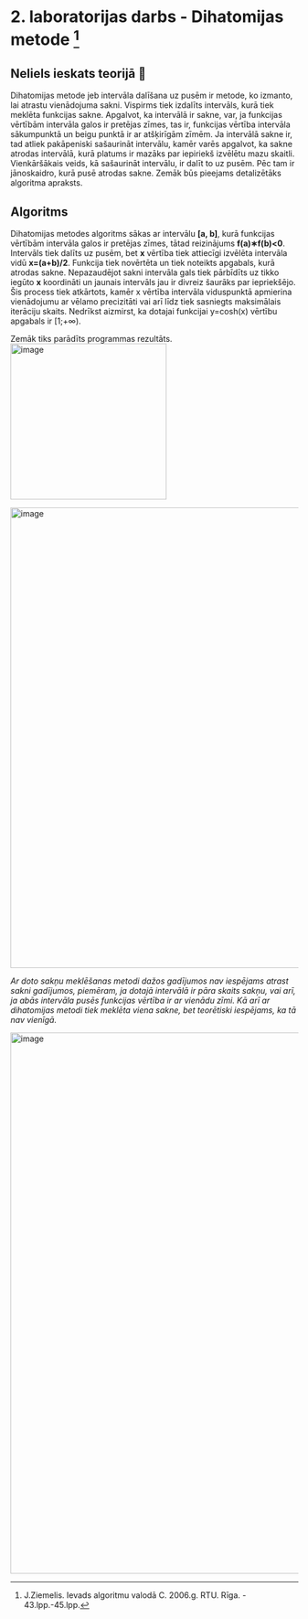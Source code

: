 # 2. laboratorijas darbs - Dihatomijas metode [^1]
## Neliels ieskats teorijā :mag_right: 
Dihatomijas metode jeb intervāla dalīšana uz pusēm ir metode, ko izmanto, lai atrastu vienādojuma sakni. Vispirms tiek izdalīts intervāls, kurā tiek meklēta funkcijas sakne. Apgalvot, ka intervālā ir sakne, var, ja funkcijas vērtībām intervāla galos ir pretējas zīmes, tas ir, funkcijas vērtība intervāla sākumpunktā un beigu punktā ir ar atšķirīgām zīmēm. Ja intervālā sakne ir, tad atliek pakāpeniski sašaurināt intervālu, kamēr varēs apgalvot, ka sakne atrodas intervālā, kurā platums ir mazāks par iepiriekš izvēlētu mazu skaitli. Vienkāršākais veids, kā sašaurināt intervālu, ir dalīt to uz pusēm. Pēc tam ir jānoskaidro, kurā pusē atrodas sakne. Zemāk būs pieejams detalizētāks algoritma apraksts.  

## Algoritms
Dihatomijas metodes algoritms sākas ar intervālu **[a, b]**, kurā funkcijas vērtībām intervāla galos ir pretējas zīmes, tātad reizinājums **f(a)∗f(b)<0**. Intervāls tiek dalīts uz pusēm, bet **x** vērtība tiek attiecīgi izvēlēta intervāla vidū **x=(a+b)/2**. Funkcija tiek novērtēta un tiek noteikts apgabals, kurā atrodas sakne. Nepazaudējot sakni intervāla gals tiek pārbīdīts uz tikko iegūto **x** koordināti un jaunais intervāls jau ir divreiz šaurāks par iepriekšējo. Šis process tiek atkārtots, kamēr x vērtība intervāla viduspunktā apmierina vienādojumu ar vēlamo precizitāti vai arī līdz tiek sasniegts maksimālais iterāciju skaits. Nedrīkst aizmirst, ka dotajai funkcijai y=cosh(x) vērtību apgabals ir [1;+∞).    

Zemāk tiks parādīts programmas rezultāts.  
<img width="273" alt="image" src="https://user-images.githubusercontent.com/112925785/213519498-f56d1582-a0d6-4ad1-a587-d867bf50a26b.png">

<img width="806" alt="image" src="https://user-images.githubusercontent.com/112925785/213532779-8d528cc7-3ad7-46c9-904e-cf5c6519e607.png">

_Ar doto sakņu meklēšanas metodi dažos gadījumos nav iespējams atrast sakni gadījumos, piemēram, ja dotajā intervālā ir pāra skaits sakņu, vai arī, ja abās intervāla pusēs funkcijas vērtība ir ar vienādu zīmi. Kā arī ar dihatomijas metodi tiek meklēta viena sakne, bet teorētiski iespējams, ka tā nav vienīgā._  

<img width="947" alt="image" src="https://user-images.githubusercontent.com/112925785/213795040-9ad6326a-df57-4839-bda8-d07fe94fad45.png">


[^1]: J.Ziemelis. Ievads algoritmu valodā C. 2006.g. RTU. Rīga. - 43.lpp.-45.lpp.
